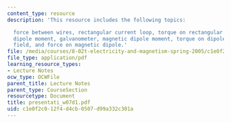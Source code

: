 ```yaml
---
content_type: resource
description: 'This resource includes the following topics:

  force between wires, rectangular current loop, torque on rectangular loop, magnetic
  dipole moment, galvanometer, magnetic dipole moment, torque on dipole in uniform
  field, and force on magnetic dipole.'
file: /media/courses/8-02t-electricity-and-magnetism-spring-2005/c1e0f2c012f4d4cb0507d99a332c301a_presentati_w07d1.pdf
file_type: application/pdf
learning_resource_types:
- Lecture Notes
ocw_type: OCWFile
parent_title: Lecture Notes
parent_type: CourseSection
resourcetype: Document
title: presentati_w07d1.pdf
uid: c1e0f2c0-12f4-d4cb-0507-d99a332c301a
---
```

